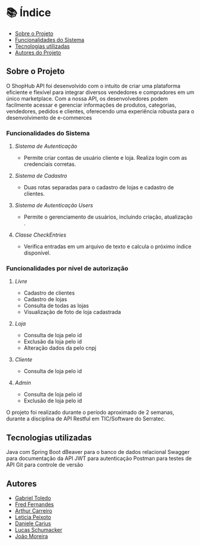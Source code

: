 # 📚 Índice

* [Sobre o Projeto](#sobre-o-projeto)
* [Funcionalidades do Sistema](#funcionalidades-do-sistema)
* [Tecnologias utilizadas](#tecnologias-utilizadas)
* [Autores do Projeto](#autores)


## Sobre o Projeto

O ShopHub API foi desenvolvido com o intuito de criar uma plataforma eficiente e flexível para integrar diversos vendedores e compradores  em um único marketplace. Com a nossa API, os desenvolvedores podem facilmente acessar e gerenciar informações de produtos, categorias,  vendedores, pedidos e clientes, oferecendo uma experiência robusta para o desenvolvimento de e-commerces

### Funcionalidades do Sistema

1. *Sistema de Autenticação*
   - Permite criar contas de usuário cliente e loja. Realiza login com as credenciais corretas.

3. *Sistema de Cadastro*
   - Duas rotas separadas para o cadastro de lojas e cadastro de clientes.

4. *Sistema de Autenticação Users*
   - Permite o gerenciamento de usuários, incluindo criação, atualização .

6. *Classe CheckEntries*
   - Verifica entradas em um arquivo de texto e calcula o próximo índice disponível.


### Funcionalidades por nível de autorização

1. *Livre*
   - Cadastro de clientes
   - Cadastro de lojas
   - Consulta de todas as lojas
   - Visualização de foto de loja cadastrada

2. *Loja*
   - Consulta de loja pelo id
   - Exclusão da loja pelo id
   - Alteração dados da  pelo cnpj

3. *Cliente*
      - Consulta de loja pelo id

4. *Admin*
      - Consulta de loja pelo id
      - Exclusão de loja pelo id




O projeto foi realizado durante o período aproximado de 2 semanas, durante a disciplina de API Restful em TIC/Software do Serratec.

## Tecnologias utilizadas
   Java com Spring Boot
   dBeaver para o banco de dados relacional
   Swagger para documentação da API
   JWT para autenticação
   Postman para testes de API
   Git para controle de versão


## Autores

* [Gabriel Toledo](https://github.com/gabrieltol7do)
* [Fred Fernandes](https://github.com/FFred-Fernandes)
* [Arthur Carreiro](https://github.com/arcarreiro)
* [Leticia Peixoto](https://github.com/leticiapzs)
* [Daniele Carius](https://github.com/Daniele-carius)
* [Lucas Schumacker](https://github.com/schumacker1)
* [João Moreira](https://github.com/joaogmmoreira)

